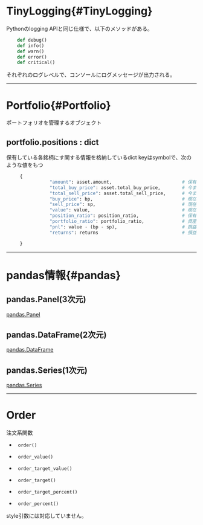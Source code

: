 # TinyLogging{#TinyLogging}

  Pythonのlogging APIと同じ仕様で、以下のメソッドがある。

```python
    def debug()
    def info()
    def warn()
    def error()
    def critical()
```

  それぞれのログレベルで、コンソールにログメッセージが出力される。

---

# Portfolio{#Portfolio}

  ポートフォリオを管理するオブジェクト

## portfolio.positions : dict
   保有している各銘柄にす関する情報を格納しているdict
   keyはsymbolで、次のような値をもつ

```python
     {
                "amount": asset.amount,                          # 保有株数
                "total_buy_price": asset.total_buy_price,        # 今までの総購入額
                "total_sell_price": asset.total_sell_price,      # 今までの総売却額
                "buy_price": bp,                                 # 現在のポジションの総購入額(amountが0になると0にリセットされる)
                "sell_price": sp,                                # 現在のポジションの総売却額(amountが0になると0にリセットされる)
                "value": value,                                  # 現在の評価額
                "position_ratio": position_ratio,                # 保有銘柄の中での割合,
                "portfolio_ratio": portfolio_ratio,              # 資産全体での割合
                "pnl": value - (bp - sp),                        # 損益額
                "returns": returns                               # 損益率

     }
```

---

# pandas情報{#pandas}

## pandas.Panel(3次元)

[pandas.Panel](http://pandas.pydata.org/pandas-docs/stable/generated/pandas.Panel.html)

## pandas.DataFrame(2次元)

[pandas.DataFrame](http://pandas.pydata.org/pandas-docs/stable/generated/pandas.DataFrame.html)

## pandas.Series(1次元)

[pandas.Series](http://pandas.pydata.org/pandas-docs/stable/generated/pandas.Series.html)

---

# Order

注文系関数

*      order()
*      order_value()
*      order_target_value()
*      order_target()
*      order_target_percent()
*      order_percent()

style引数には対応していません。
